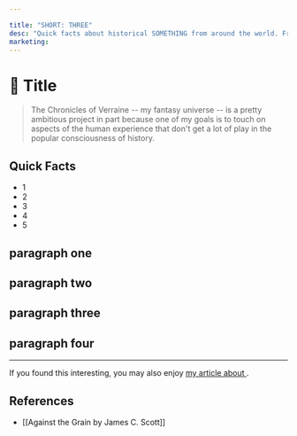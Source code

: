 ```yaml
---

title: "SHORT: THREE" 
desc: "Quick facts about historical SOMETHING from around the world. From THING to THING."
marketing: 
---
```


# 📗 Title

> The Chronicles of Verraine -- my fantasy universe -- is a pretty ambitious project in part because one of my goals is to touch on aspects of the human experience that don't get a lot of play in the popular consciousness of history. 

## Quick Facts
 
* 1
* 2
* 3
* 4
* 5

## paragraph one 

## paragraph two

## paragraph three

## paragraph four

* * * 

<div class=infobox>If you found this interesting, you may also enjoy <a href="">my article about </a>.</div>

## References 

* [[Against the Grain by James C. Scott]]